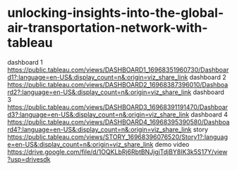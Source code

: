 # unlocking-insights-into-the-global-air-transportation-network-with-tableau
dashboard 1 https://public.tableau.com/views/DASHBOARD1_16968351960730/Dashboard1?:language=en-US&:display_count=n&:origin=viz_share_link
dashboard 2 https://public.tableau.com/views/DASHBOARD2_16968387396010/Dashboard2?:language=en-US&:display_count=n&:origin=viz_share_link
dashboard 3 https://public.tableau.com/views/DASHBOARD3_16968391191470/Dashboard3?:language=en-US&:display_count=n&:origin=viz_share_link
dashboard 4 https://public.tableau.com/views/DASHBOARD4_16968395390580/Dashboard4?:language=en-US&:display_count=n&:origin=viz_share_link
story https://public.tableau.com/views/STORY_16968396076520/Story1?:language=en-US&:display_count=n&:origin=viz_share_link
demo video https://drive.google.com/file/d/1OQKLbRj6RbtBNJjgjTdjBY8IK3k5S17Y/view?usp=drivesdk
